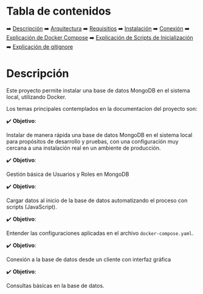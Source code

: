 # Tabla de contenidos

:arrow_right: [Descripción](#descripción)
:arrow_right: [Arquitectura](#arquitectura)
:arrow_right: [Requisitios](#requisitos)
:arrow_right: [Instalación](#instalación)
:arrow_right: [Conexión](#conexión)
:arrow_right: [Explicación de Docker Compose](#explicación-de-docker-compose)
:arrow_right: [Explicación de Scripts de Inicialización](#explicación-de-scripts-de-inicialización)
:arrow_right: [Explicación de gitignore](#explicación-de-gitignore)

# Descripción

Este proyecto permite instalar una base de datos MongoDB en el sistema local, utilizando Docker.

Los temas principales contemplados en la documentacion del proyecto son:

:heavy_check_mark: **Objetivo**:

Instalar de manera rápida una base de datos MongoDB en el sistema local para propósitos de desarrollo y pruebas, con una configuración muy cercana a una instalación real en un ambiente de producción.

:heavy_check_mark: **Objetivo**:

Gestión básica de Usuarios y Roles en MongoDB

:heavy_check_mark: **Objetivo**:

Cargar datos al inicio de la base de datos automatizando el proceso con scripts (JavaScript).

:heavy_check_mark: **Objetivo**:

Entender las configuraciones aplicadas en el archivo `docker-compose.yaml`.

:heavy_check_mark: **Objetivo**:

Conexión a la base de datos desde un cliente con interfaz gráfica 

:heavy_check_mark: **Objetivo**:

Consultas básicas en la base de datos.


